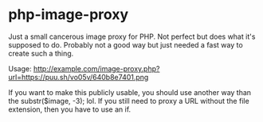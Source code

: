 # php-image-proxy
Just a small cancerous image proxy for PHP. Not perfect but does what it's supposed to do.
Probably not a good way but just needed a fast way to create such a thing.

Usage: http://example.com/image-proxy.php?url=https://puu.sh/vo05v/640b8e7401.png

If you want to make this publicly usable, you should use another way than the substr($image, -3); lol. 
If you still need to proxy a URL without the file extension, then you have to use an if.

